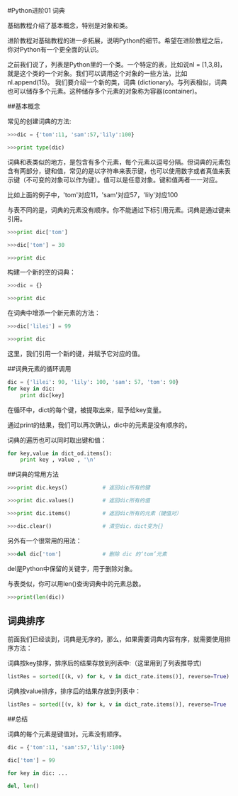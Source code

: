 #Python进阶01 词典

基础教程介绍了基本概念，特别是对象和类。

进阶教程对基础教程的进一步拓展，说明Python的细节。希望在进阶教程之后，你对Python有一个更全面的认识。

 

之前我们说了，列表是Python里的一个类。一个特定的表，比如说nl = [1,3,8]，就是这个类的一个对象。我们可以调用这个对象的一些方法，比如 nl.append(15)。
我们要介绍一个新的类，词典 (dictionary)。与列表相似，词典也可以储存多个元素。这种储存多个元素的对象称为容器(container)。

 

##基本概念

常见的创建词典的方法:
```python
>>>dic = {'tom':11, 'sam':57,'lily':100}

>>>print type(dic)
```
词典和表类似的地方，是包含有多个元素，每个元素以逗号分隔。但词典的元素包含有两部分，键和值，常见的是以字符串来表示键，也可以使用数字或者真值来表示键（不可变的对象可以作为键）。值可以是任意对象。键和值两者一一对应。

 

比如上面的例子中，'tom'对应11，'sam'对应57，'lily'对应100

 

与表不同的是，词典的元素没有顺序。你不能通过下标引用元素。词典是通过键来引用。
```python
>>>print dic['tom']

>>>dic['tom'] = 30

>>>print dic
```
 

构建一个新的空的词典：
```python
>>>dic = {}

>>>print dic
```
 

在词典中增添一个新元素的方法：
```python
>>>dic['lilei'] = 99

>>>print dic
```
这里，我们引用一个新的键，并赋予它对应的值。

 

##词典元素的循环调用
```python
dic = {'lilei': 90, 'lily': 100, 'sam': 57, 'tom': 90}
for key in dic:
    print dic[key]
```

在循环中，dict的每个键，被提取出来，赋予给key变量。

通过print的结果，我们可以再次确认，dic中的元素是没有顺序的。


词典的遍历也可以同时取出键和值：
```python
for key,value in dict_od.items():
    print key , value , '\n'
```

##词典的常用方法
```python
>>>print dic.keys()           # 返回dic所有的键

>>>print dic.values()         # 返回dic所有的值

>>>print dic.items()          # 返回dic所有的元素（键值对）

>>>dic.clear()                # 清空dic，dict变为{}
```
 

另外有一个很常用的用法：
```python
>>>del dic['tom']             # 删除 dic 的‘tom’元素
```
del是Python中保留的关键字，用于删除对象。

 

与表类似，你可以用len()查询词典中的元素总数。
```python
>>>print(len(dic))
```

## 词典排序
前面我们已经谈到，词典是无序的，那么，如果需要词典内容有序，就需要使用排序方法：

词典按key排序，排序后的结果存放到列表中:（这里用到了列表推导式)

```python
listRes = sorted([(k, v) for k, v in dict_rate.items()], reverse=True)
```

词典按value排序，排序后的结果存放到列表中：
```python
listRes = sorted([(v, k) for k, v in dict_rate.items()], reverse=True
```

##总结

词典的每个元素是键值对。元素没有顺序。
```python
dic = {'tom':11, 'sam':57,'lily':100}

dic['tom'] = 99

for key in dic: ...

del, len()
```
